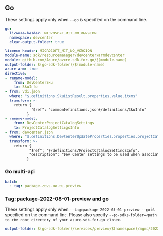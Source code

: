## Go

These settings apply only when `--go` is specified on the command line.

```yaml $(go) && !$(track2)
go:
  license-header: MICROSOFT_MIT_NO_VERSION
  namespace: devcenter
  clear-output-folder: true
```

``` yaml $(go) && $(track2)
license-header: MICROSOFT_MIT_NO_VERSION
module-name: sdk/resourcemanager/devcenter/armdevcenter
module: github.com/Azure/azure-sdk-for-go/$(module-name)
output-folder: $(go-sdk-folder)/$(module-name)
azure-arm: true
directive:
- rename-model:
    from: DevCenterSku
    to: SkuInfo
- from: vdi.json
  where: "$.definitions.SkuListResult.properties.value.items"
  transform: >-
    return {
            "$ref": "commonDefinitions.json#/definitions/SkuInfo"
          }
- rename-model:
    from: DevCenterProjectCatalogSettings
    to: ProjectCatalogSettingsInfo
- from: devcenter.json
  where: "$.definitions.DevCenterUpdateProperties.properties.projectCatalogSettings"
  transform: >-
    return {
           "$ref": "#/definitions/ProjectCatalogSettingsInfo",
           "description": "Dev Center settings to be used when associating a project with a catalog."
          }
```

### Go multi-api

``` yaml $(go) && $(multiapi)
batch:
  - tag: package-2022-08-01-preview
```

### Tag: package-2022-08-01-preview and go

These settings apply only when `--tag=package-2022-08-01-preview --go` is specified on the command line.
Please also specify `--go-sdks-folder=<path to the root directory of your azure-sdk-for-go clone>`.

```yaml $(tag) == 'package-2022-08-01-preview' && $(go)
output-folder: $(go-sdk-folder)/services/preview/$(namespace)/mgmt/2022-08-01-preview/$(namespace)
```
